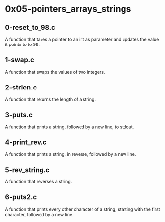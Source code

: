 # 0x05-pointers_arrays_strings
## 0-reset_to_98.c
A function that takes a pointer to an int as parameter and updates the value it points to to 98.
## 1-swap.c
A function that swaps the values of two integers.
## 2-strlen.c
A function that returns the length of a string.
## 3-puts.c
A function that prints a string, followed by a new line, to stdout.
## 4-print_rev.c
A function that prints a string, in reverse, followed by a new line.
## 5-rev_string.c
A function that reverses a string.
## 6-puts2.c
A function that prints every other character of a string, starting with the first character, followed by a new line.
